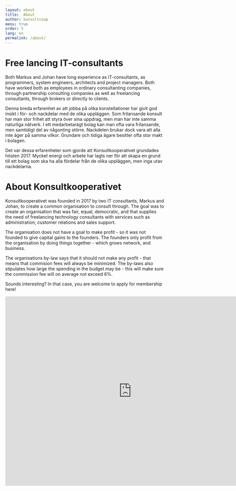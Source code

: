 ```yaml
---
layout: about
title:  About
author: konsultcoop
menu: true
order: 5
lang: en
permalink: /about/
---
```

# Free lancing IT-consultants
Both Markus and Johan have long experience as IT-consultants, as programmers, system engineers, architects and project managers. Both have worked both as employees in ordinary consultanting companies, through partnership consulting companies as well as freelancing consultants, through brokers or directly to clients.

Denna breda erfarenhet av att jobba på olika konstellationer har givit god insikt i för- och nackdelar med de olika uppläggen. Som frilansande konsult har man stor frihet att styra över sina uppdrag, men man har inte samma naturliga nätverk. I ett medarbetarägt bolag kan man ofta vara frilansande, men samtidigt del av någonting större. Nackdelen brukar dock vara att alla inte äger på samma vilkor. Grundare och tidiga ägare besitter ofta stor makt i bolagen.

Det var dessa erfarenheter som gjorde att Konsultkooperativet grundades hösten 2017. Mycket energi och arbete har lagts ner för att skapa en grund till ett bolag som ska ha alla fördelar från de olika uppläggen, men inga utav nackdelarna.

# About Konsultkooperativet
Konsultkooperativet was founded in 2017 by two IT consultants, Markus and Johan, to create a common organisation to consult through. The goal was to create an organisation that was fair, equal, democratic, and that supplies the need of freelancing technology consultants with services such as administration, customer relations and sales support.

The organisation does not have a goal to make profit - so it was not founded to give capital gains to the founders. The founders only profit from the organisation by doing things together - which grows network, and business.

The organisations by-law says that it should not make any profit - that means that commision fees will always be minimized. The by-laws also stipulates how large the spending in the budget may be - this will make sure the commission fee will on average not exceed 6%.

Sounds interesting? In that case, you are welcome to apply for membership here!

<iframe src="https://www.google.com/maps/embed?pb=!1m18!1m12!1m3!1d2131.7996096644597!2d11.954337916378863!3d57.702874281119605!2m3!1f0!2f0!3f0!3m2!1i1024!2i768!4f13.1!3m3!1m2!1s0x464ff36817b00001%3A0xf5f0b2c257501534!2sKonsultkooperativet!5e0!3m2!1ssv!2sse!4v1527244942858" frameborder="0" style="border:0" allowfullscreen width="800" height="600" ></iframe>